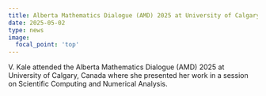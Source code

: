 ```yaml
---
title: Alberta Mathematics Dialogue (AMD) 2025 at University of Calgary, Canada
date: 2025-05-02
type: news
image:
  focal_point: 'top'
---
```


V. Kale attended the Alberta Mathematics Dialogue (AMD) 2025 at University of Calgary, Canada where she presented her work in a session on Scientific Computing and Numerical Analysis.

<!--more-->




